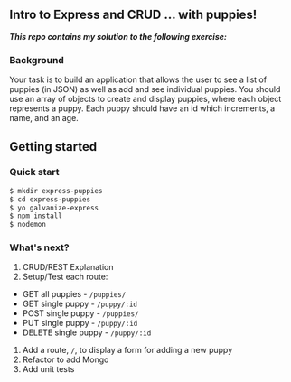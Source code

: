 ## Intro to Express and CRUD ... with puppies!

***This repo contains my solution to the following exercise:***

### Background

Your task is to build an application that allows the user to see a list of puppies (in JSON) as well as add and see individual puppies. You should use an array of objects to create and display puppies, where each object represents a puppy. Each puppy should have an id which increments, a name, and an age.

## Getting started

### Quick start

```sh
$ mkdir express-puppies
$ cd express-puppies
$ yo galvanize-express
$ npm install
$ nodemon
```

### What's next?

1. CRUD/REST Explanation
1. Setup/Test each route:
  - GET all puppies - `/puppies/`
  - GET single puppy - `/puppy/:id`
  - POST single puppy - `/puppies/`
  - PUT single puppy - `/puppy/:id`
  - DELETE single puppy - `/puppy/:id`
1. Add a route, `/`, to display a form for adding a new puppy
1. Refactor to add Mongo
1. Add unit tests
